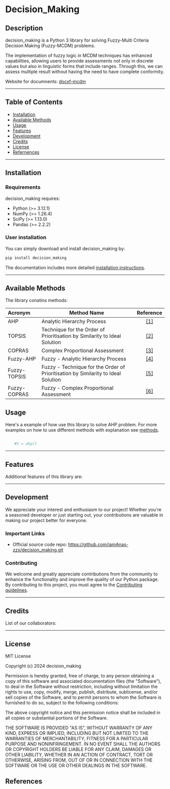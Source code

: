 
# Decision_Making

## Description
decision_making is a Python 3 library for solving Fuzzy-Multi Criteria Decision Making (Fuzzy-MCDM) problems.

The implementation of fuzzy logic in MCDM techniques has enhanced capabilities, allowing users to provide assessments not only in discrete values but also in linguistic forms that include ranges. Through this, we can assess multiple result without having the need to have complete conformity.

Website for documnents: [docxf-mcdm](http://)

---

## Table of Contents 

- [Installation](#installation)
- [Available Methods](#availablemethods)
- [Usage](#usage)
- [Features](#features)
- [Development](#development)
- [Credits](#credits)
- [License](#license)
- [Refernences](#references)

---

## Installation

### Requirements

decision_making requires:

- Python (>= 3.12.1)
- NumPy (>= 1.26.4)
- SciPy (>= 1.13.0)
- Pandas (>= 2.2.2)

### User installation

You can simply download and install decision_making by: 
```bash
pip install decision_making
```
The documentation includes more detailed [installation instructions](https://).

---

## Available Methods

The library conatins methods:

|  Acronym            	|  Method Name                                                                      |                Reference                 |
| :-------------------- | --------------------------------------------------------------------------------- | :--------------------------------------: |
|  AHP             	|  Analytic Hierarchy Process         |               [[1]](#c1)                 |
|  TOPSIS              	|  Technique for the Order of Prioritisation by Similarity to Ideal Solution                |               [[2]](#c2)                 |
|  COPRAS             	|  Complex Proportional Assessment                                                  |               [[3]](#c3)                 |
|  Fuzzy-AHP        	|  Fuzzy - Analytic Hierarchy Process      |   [[4]](#c4)      |
|  Fuzzy-TOPSIS              	|  Fuzzy - Technique for the Order of Prioritisation by Similarity to Ideal Solution    |               [[5]](#c5)                 |
|  Fuzzy-COPRAS             	|  Fuzzy - Complex Proportional Assessment                                |               [[6]](#c6)                 |


## Usage

Here's a example of how use this library to solve AHP problem.
For more examples on how to use different methods with explanation see [methods](https://).
```python

    #t = ahp()

```


---

## Features

Additional features of this library are:


---

## Development

We appreciate your interest and enthusiasm to our project! Whether you're a seasoned developer or just starting out, your contributions are valuable in making our project better for everyone.

### Important Links

- Official source code repo: https://github.com/iamAnas-zzx/decision_making.git

### Contributing

We welcome and greatly appreciate contributions from the community to enhance the functionality and improve the quality of our Python package. By contributing to this project, you must agree to the
[Contributing guidelines](https://).

---

## Credits

List of our collaborators:


---

## License

MIT License

Copyright (c) 2024 decision_making

Permission is hereby granted, free of charge, to any person obtaining a copy
of this software and associated documentation files (the "Software"), to deal
in the Software without restriction, including without limitation the rights
to use, copy, modify, merge, publish, distribute, sublicense, and/or sell
copies of the Software, and to permit persons to whom the Software is
furnished to do so, subject to the following conditions:

The above copyright notice and this permission notice shall be included in all
copies or substantial portions of the Software.

THE SOFTWARE IS PROVIDED "AS IS", WITHOUT WARRANTY OF ANY KIND, EXPRESS OR
IMPLIED, INCLUDING BUT NOT LIMITED TO THE WARRANTIES OF MERCHANTABILITY,
FITNESS FOR A PARTICULAR PURPOSE AND NONINFRINGEMENT. IN NO EVENT SHALL THE
AUTHORS OR COPYRIGHT HOLDERS BE LIABLE FOR ANY CLAIM, DAMAGES OR OTHER
LIABILITY, WHETHER IN AN ACTION OF CONTRACT, TORT OR OTHERWISE, ARISING FROM,
OUT OF OR IN CONNECTION WITH THE SOFTWARE OR THE USE OR OTHER DEALINGS IN THE
SOFTWARE.


## References